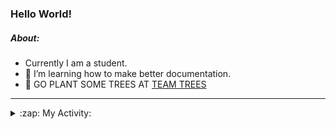 ### Hello World!

##### About:
- Currently I am a student.
- 🌱 I’m learning how to make better documentation.
- 🌱 GO PLANT SOME TREES AT [TEAM TREES](https://teamtrees.org/)

---
<details>
  <summary>:zap: My Activity:</summary>
  
<!--START_SECTION:waka-->
![Code Time](http://img.shields.io/badge/Code%20Time-1%2C252%20hrs%2020%20mins-blue)

**I'm a Night 🦉** 

```text
🌞 Morning                2116 commits        ███░░░░░░░░░░░░░░░░░░░░░░   10.38 % 
🌆 Daytime                6778 commits        ████████░░░░░░░░░░░░░░░░░   33.25 % 
🌃 Evening                5888 commits        ███████░░░░░░░░░░░░░░░░░░   28.89 % 
🌙 Night                  5602 commits        ███████░░░░░░░░░░░░░░░░░░   27.48 % 
```
📅 **I'm Most Productive on Wednesday** 

```text
Monday                   2774 commits        ███░░░░░░░░░░░░░░░░░░░░░░   13.61 % 
Tuesday                  2790 commits        ███░░░░░░░░░░░░░░░░░░░░░░   13.69 % 
Wednesday                4815 commits        ██████░░░░░░░░░░░░░░░░░░░   23.62 % 
Thursday                 2708 commits        ███░░░░░░░░░░░░░░░░░░░░░░   13.28 % 
Friday                   2225 commits        ███░░░░░░░░░░░░░░░░░░░░░░   10.92 % 
Saturday                 1777 commits        ██░░░░░░░░░░░░░░░░░░░░░░░   08.72 % 
Sunday                   3295 commits        ████░░░░░░░░░░░░░░░░░░░░░   16.16 % 
```


📊 **This Week I Spent My Time On** 

```text
🔥 Editors: 
IntelliJ                 2 hrs 18 mins       ████████████████████████░   96.20 % 
Android Studio           5 mins              █░░░░░░░░░░░░░░░░░░░░░░░░   03.80 % 

🐱‍💻 Projects: 
dev-dialogue             1 hr 51 mins        ███████████████████░░░░░░   77.17 % 
microservices-demo       27 mins             █████░░░░░░░░░░░░░░░░░░░░   18.93 % 
test                     5 mins              █░░░░░░░░░░░░░░░░░░░░░░░░   03.48 % 
swagstore                0 secs              ░░░░░░░░░░░░░░░░░░░░░░░░░   00.29 % 
java-springboot-projects 0 secs              ░░░░░░░░░░░░░░░░░░░░░░░░░   00.10 % 
```


 Last Updated on 18/11/2023 09:11:09 UTC
<!--END_SECTION:waka-->
</details>
